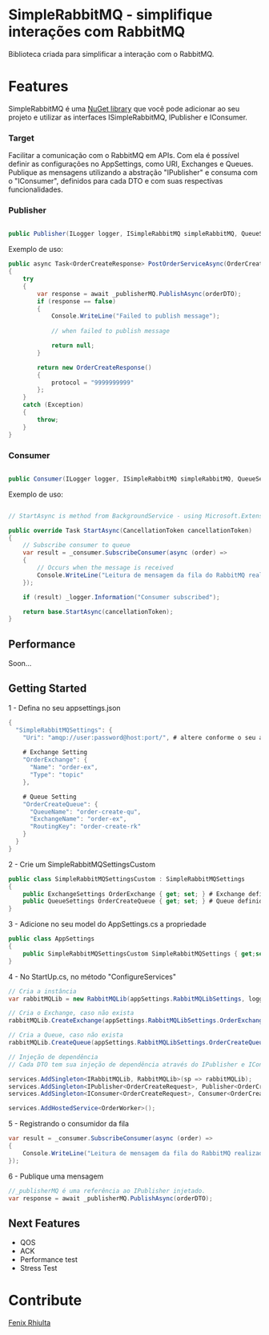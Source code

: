 SimpleRabbitMQ - simplifique interações com RabbitMQ
========================================

Biblioteca criada para simplificar a interação com o RabbitMQ.

# Features

SimpleRabbitMQ é uma [NuGet library](https://www.nuget.org/packages/SimpleRabbitMQ/1.0.0) que você pode adicionar ao seu projeto e utilizar as interfaces ISimpleRabbitMQ, IPublisher e IConsumer.

### Target

Facilitar a comunicação com o RabbitMQ em APIs. Com ela é possível definir as configurações no AppSettings, como URI, Exchanges e Queues. Publique as mensagens utilizando a abstração "IPublisher" e consuma com o "IConsumer", definidos para cada DTO e com suas respectivas funcionalidades. 

### Publisher


```csharp

public Publisher(ILogger logger, ISimpleRabbitMQ simpleRabbitMQ, QueueSettings queue)

```

Exemplo de uso:

```csharp
public async Task<OrderCreateResponse> PostOrderServiceAsync(OrderCreateRequest orderDTO)
{
    try
    {
        var response = await _publisherMQ.PublishAsync(orderDTO);
        if (response == false) 
        { 
            Console.WriteLine("Failed to publish message"); 
            
            // when failed to publish message

            return null;
        }

        return new OrderCreateResponse()
        {
            protocol = "9999999999"
        };
    }
    catch (Exception)
    {
        throw;
    }
}

```

### Consumer

```csharp

public Consumer(ILogger logger, ISimpleRabbitMQ simpleRabbitMQ, QueueSettings queue)

```

Exemplo de uso:

```csharp

// StartAsync is method from BackgroundService - using Microsoft.Extensions.Hosting;

public override Task StartAsync(CancellationToken cancellationToken)
{
    // Subscribe consumer to queue
    var result = _consumer.SubscribeConsumer(async (order) =>
    {
        // Occurs when the message is received
        Console.WriteLine("Leitura de mensagem da fila do RabbitMQ realizada com sucesso!");
    });

    if (result) _logger.Information("Consumer subscribed");

    return base.StartAsync(cancellationToken);
}
```

## Performance

Soon...

## Getting Started

1 - Defina no seu appsettings.json

```csharp
{
  "SimpleRabbitMQSettings": {
    "Uri": "amqp://user:password@host:port/", # altere conforme o seu ambiente
    
    # Exchange Setting
    "OrderExchange": {
      "Name": "order-ex",
      "Type": "topic"
    },

    # Queue Setting
    "OrderCreateQueue": {
      "QueueName": "order-create-qu",
      "ExchangeName": "order-ex",
      "RoutingKey": "order-create-rk"
    }
  }
}
```
2 - Crie um SimpleRabbitMQSettingsCustom

```csharp
public class SimpleRabbitMQSettingsCustom : SimpleRabbitMQSettings
{
    public ExchangeSettings OrderExchange { get; set; } # Exchange definida em appsettings
    public QueueSettings OrderCreateQueue { get; set; } # Queue definida em appsettings
}
```

3 - Adicione no seu model do AppSettings.cs a propriedade

```csharp
public class AppSettings
{
    public SimpleRabbitMQSettingsCustom SimpleRabbitMQSettings { get;set;} 
}
```

4 - No StartUp.cs, no método "ConfigureServices"

```csharp
// Cria a instância
var rabbitMQLib = new RabbitMQLib(appSettings.RabbitMQLibSettings, logger);

// Cria o Exchange, caso não exista
rabbitMQLib.CreateExchange(appSettings.RabbitMQLibSettings.OrderExchange);

// Cria a Queue, caso não exista
rabbitMQLib.CreateQueue(appSettings.RabbitMQLibSettings.OrderCreateQueue);

// Injeção de dependência
// Cada DTO tem sua injeção de dependência através do IPublisher e IConsumer

services.AddSingleton<IRabbitMQLib, RabbitMQLib>(sp => rabbitMQLib);
services.AddSingleton<IPublisher<OrderCreateRequest>, Publisher<OrderCreateRequest>>(sp => new Publisher<OrderCreateRequest>(logger, rabbitMQLib, appSettings.RabbitMQLibSettings.OrderCreateQueue));
services.AddSingleton<IConsumer<OrderCreateRequest>, Consumer<OrderCreateRequest>>(sp => new Consumer<OrderCreateRequest>(logger, rabbitMQLib, appSettings.RabbitMQLibSettings.OrderCreateQueue));

services.AddHostedService<OrderWorker>();
```

5 - Registrando o consumidor da fila

```csharp
var result = _consumer.SubscribeConsumer(async (order) =>
{
    Console.WriteLine("Leitura de mensagem da fila do RabbitMQ realizada com sucesso!");
});

```

6 - Publique uma mensagem

```csharp
//_publisherMQ é uma referência ao IPublisher injetado.
var response = await _publisherMQ.PublishAsync(orderDTO);
```


Next Features
--------

- QOS
- ACK
- Performance test
- Stress Test

# Contribute
[Fenix Rhiulta](https://github.com/fenixrhiulta/)